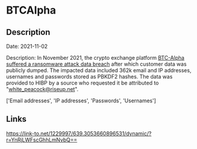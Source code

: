 # BTCAlpha

## Description

Date: 2021-11-02

Description:
In November 2021, the crypto exchange platform <a href="https://www.techtarget.com/searchsecurity/news/252509877/Cryptocurrency-exchange-BTC-Alpha-confirms-ransomware-attack" target="_blank" rel="noopener">BTC-Alpha suffered a ransomware attack data breach</a> after which customer data was publicly dumped. The impacted data included 362k email and IP addresses, usernames and passwords stored as PBKDF2 hashes. The data was provided to HIBP by a source who requested it be attributed to &quot;white_peacock@riseup.net&quot;.


['Email addresses', 'IP addresses', 'Passwords', 'Usernames']

## Links

https://link-to.net/1229997/639.3053660896531/dynamic/?r=YnRjLWFscGhhLmNvbQ==